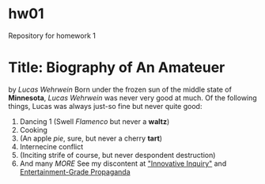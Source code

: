 # hw01
Repository for homework 1
# Title: Biography of An Amateuer
by *Lucas Wehrwein*
Born under the frozen sun of the middle state of **Minnesota**, *Lucas Wehrwein* was never very good at much. Of the following things, Lucas was always just-so fine but never quite good:
1. Dancing
  1 (Swell *Flamenco* but never a **waltz**)
2. Cooking
  1. (An apple *pie*, sure, but never a cherry **tart**)
3. Internecine conflict 
  2. (Inciting strife of course, but never despondent destruction)
4. And many *MORE* 
See my discontent at ["Innovative Inquiry"](knowthefacts.uchicago.edu) and [Entertainment-Grade Propaganda](cnn.com)



